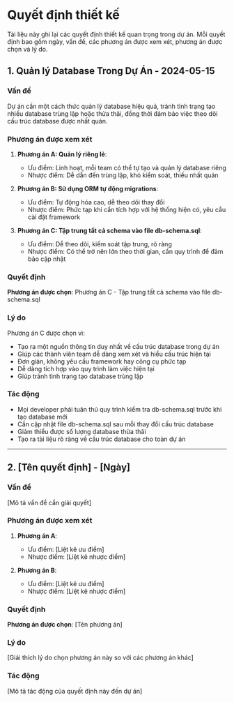 # Quyết định thiết kế

Tài liệu này ghi lại các quyết định thiết kế quan trọng trong dự án. Mỗi quyết định bao gồm ngày, vấn đề, các phương án được xem xét, phương án được chọn và lý do.

## 1. Quản lý Database Trong Dự Án - 2024-05-15

### Vấn đề

Dự án cần một cách thức quản lý database hiệu quả, tránh tình trạng tạo nhiều database trùng lặp hoặc thừa thãi, đồng thời đảm bảo việc theo dõi cấu trúc database được nhất quán.

### Phương án được xem xét

1. **Phương án A: Quản lý riêng lẻ**:

   - Ưu điểm: Linh hoạt, mỗi team có thể tự tạo và quản lý database riêng
   - Nhược điểm: Dễ dẫn đến trùng lặp, khó kiểm soát, thiếu nhất quán

2. **Phương án B: Sử dụng ORM tự động migrations**:

   - Ưu điểm: Tự động hóa cao, dễ theo dõi thay đổi
   - Nhược điểm: Phức tạp khi cần tích hợp với hệ thống hiện có, yêu cầu cài đặt framework

3. **Phương án C: Tập trung tất cả schema vào file db-schema.sql**:
   - Ưu điểm: Dễ theo dõi, kiểm soát tập trung, rõ ràng
   - Nhược điểm: Có thể trở nên lớn theo thời gian, cần quy trình để đảm bảo cập nhật

### Quyết định

**Phương án được chọn**: Phương án C - Tập trung tất cả schema vào file db-schema.sql

### Lý do

Phương án C được chọn vì:

- Tạo ra một nguồn thông tin duy nhất về cấu trúc database trong dự án
- Giúp các thành viên team dễ dàng xem xét và hiểu cấu trúc hiện tại
- Đơn giản, không yêu cầu framework hay công cụ phức tạp
- Dễ dàng tích hợp vào quy trình làm việc hiện tại
- Giúp tránh tình trạng tạo database trùng lặp

### Tác động

- Mọi developer phải tuân thủ quy trình kiểm tra db-schema.sql trước khi tạo database mới
- Cần cập nhật file db-schema.sql sau mỗi thay đổi cấu trúc database
- Giảm thiểu được số lượng database thừa thãi
- Tạo ra tài liệu rõ ràng về cấu trúc database cho toàn dự án

---

## 2. [Tên quyết định] - [Ngày]

### Vấn đề

[Mô tả vấn đề cần giải quyết]

### Phương án được xem xét

1. **Phương án A**:

   - Ưu điểm: [Liệt kê ưu điểm]
   - Nhược điểm: [Liệt kê nhược điểm]

2. **Phương án B**:
   - Ưu điểm: [Liệt kê ưu điểm]
   - Nhược điểm: [Liệt kê nhược điểm]

### Quyết định

**Phương án được chọn**: [Tên phương án]

### Lý do

[Giải thích lý do chọn phương án này so với các phương án khác]

### Tác động

[Mô tả tác động của quyết định này đến dự án]
